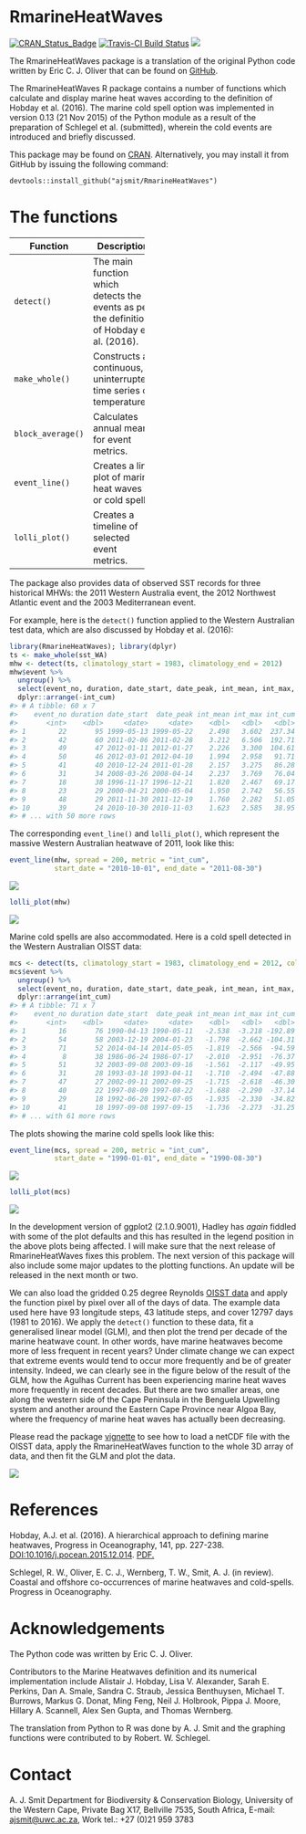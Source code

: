 <!-- README.md is generated from README.Rmd. Please edit that file -->
RmarineHeatWaves
================

[![CRAN\_Status\_Badge](http://www.r-pkg.org/badges/version/RmarineHeatWaves)](http://cran.r-project.org/package=RmarineHeatWaves) [![Travis-CI Build Status](https://travis-ci.org/ajsmit/RmarineHeatWaves.svg?branch=master)](https://travis-ci.org/ajsmit/RmarineHeatWaves) ![](http://cranlogs.r-pkg.org/badges/grand-total/RmarineHeatWaves)

The RmarineHeatWaves package is a translation of the original Python code written by Eric C. J. Oliver that can be found on [GitHub](https://github.com/ecjoliver/marineHeatWaves).

The RmarineHeatWaves R package contains a number of functions which calculate and display marine heat waves according to the definition of Hobday et al. (2016). The marine cold spell option was implemented in version 0.13 (21 Nov 2015) of the Python module as a result of the preparation of Schlegel et al. (submitted), wherein the cold events are introduced and briefly discussed.

This package may be found on [CRAN](https://cran.r-project.org/web/packages/RmarineHeatWaves/index.html). Alternatively, you may install it from GitHub by issuing the following command:

`devtools::install_github("ajsmit/RmarineHeatWaves")`

The functions
=============

<table style="width:47%;">
<colgroup>
<col width="30%" />
<col width="16%" />
</colgroup>
<thead>
<tr class="header">
<th>Function</th>
<th>Description</th>
</tr>
</thead>
<tbody>
<tr class="odd">
<td><code>detect()</code></td>
<td>The main function which detects the events as per the definition of Hobday et al. (2016).</td>
</tr>
<tr class="even">
<td><code>make_whole()</code></td>
<td>Constructs a continuous, uninterrupted time series of temperatures.</td>
</tr>
<tr class="odd">
<td><code>block_average()</code></td>
<td>Calculates annual means for event metrics.</td>
</tr>
<tr class="even">
<td><code>event_line()</code></td>
<td>Creates a line plot of marine heat waves or cold spells.</td>
</tr>
<tr class="odd">
<td><code>lolli_plot()</code></td>
<td>Creates a timeline of selected event metrics.</td>
</tr>
</tbody>
</table>

The package also provides data of observed SST records for three historical MHWs: the 2011 Western Australia event, the 2012 Northwest Atlantic event and the 2003 Mediterranean event.

For example, here is the `detect()` function applied to the Western Australian test data, which are also discussed by Hobday et al. (2016):

``` r
library(RmarineHeatWaves); library(dplyr)
ts <- make_whole(sst_WA)
mhw <- detect(ts, climatology_start = 1983, climatology_end = 2012)
mhw$event %>% 
  ungroup() %>%
  select(event_no, duration, date_start, date_peak, int_mean, int_max, int_cum) %>% 
  dplyr::arrange(-int_cum)
#> # A tibble: 60 x 7
#>    event_no duration date_start  date_peak int_mean int_max int_cum
#>       <int>    <dbl>     <date>     <date>    <dbl>   <dbl>   <dbl>
#> 1        22       95 1999-05-13 1999-05-22    2.498   3.602  237.34
#> 2        42       60 2011-02-06 2011-02-28    3.212   6.506  192.71
#> 3        49       47 2012-01-11 2012-01-27    2.226   3.300  104.61
#> 4        50       46 2012-03-01 2012-04-10    1.994   2.958   91.71
#> 5        41       40 2010-12-24 2011-01-28    2.157   3.275   86.28
#> 6        31       34 2008-03-26 2008-04-14    2.237   3.769   76.04
#> 7        18       38 1996-11-17 1996-12-21    1.820   2.467   69.17
#> 8        23       29 2000-04-21 2000-05-04    1.950   2.742   56.55
#> 9        48       29 2011-11-30 2011-12-19    1.760   2.282   51.05
#> 10       39       24 2010-10-30 2010-11-03    1.623   2.585   38.95
#> # ... with 50 more rows
```

The corresponding `event_line()` and `lolli_plot()`, which represent the massive Western Australian heatwave of 2011, look like this:

``` r
event_line(mhw, spread = 200, metric = "int_cum",
           start_date = "2010-10-01", end_date = "2011-08-30")
```

![](README-fig-example1-1.png)

``` r
lolli_plot(mhw)
```

![](README-fig-example1-2.png)

Marine cold spells are also accommodated. Here is a cold spell detected in the Western Australian OISST data:

``` r
mcs <- detect(ts, climatology_start = 1983, climatology_end = 2012, cold_spells = TRUE)
mcs$event %>% 
  ungroup() %>%
  select(event_no, duration, date_start, date_peak, int_mean, int_max, int_cum) %>% 
  dplyr::arrange(int_cum)
#> # A tibble: 71 x 7
#>    event_no duration date_start  date_peak int_mean int_max int_cum
#>       <int>    <dbl>     <date>     <date>    <dbl>   <dbl>   <dbl>
#> 1        16       76 1990-04-13 1990-05-11   -2.538  -3.218 -192.89
#> 2        54       58 2003-12-19 2004-01-23   -1.798  -2.662 -104.31
#> 3        71       52 2014-04-14 2014-05-05   -1.819  -2.566  -94.59
#> 4         8       38 1986-06-24 1986-07-17   -2.010  -2.951  -76.37
#> 5        51       32 2003-09-08 2003-09-16   -1.561  -2.117  -49.95
#> 6        31       28 1993-03-18 1993-04-11   -1.710  -2.494  -47.88
#> 7        47       27 2002-09-11 2002-09-25   -1.715  -2.618  -46.30
#> 8        40       22 1997-08-09 1997-08-22   -1.688  -2.290  -37.14
#> 9        29       18 1992-06-20 1992-07-05   -1.935  -2.330  -34.82
#> 10       41       18 1997-09-08 1997-09-15   -1.736  -2.273  -31.25
#> # ... with 61 more rows
```

The plots showing the marine cold spells look like this:

``` r
event_line(mcs, spread = 200, metric = "int_cum",
           start_date = "1990-01-01", end_date = "1990-08-30")
```

![](README-fig-example2-1.png)

``` r
lolli_plot(mcs)
```

![](README-fig-example2-2.png)

In the development version of ggplot2 (2.1.0.9001), Hadley has *again* fiddled with some of the plot defaults and this has resulted in the legend position in the above plots being affected. I will make sure that the next release of RmarineHeatWaves fixes this problem. The next version of this package will also include some major updates to the plotting functions. An update will be released in the next month or two.

We can also load the gridded 0.25 degree Reynolds [OISST data](http://www.ncdc.noaa.gov/thredds/oisst-catalog.html) and apply the function pixel by pixel over all of the days of data. The example data used here have 93 longitude steps, 43 latitude steps, and cover 12797 days (1981 to 2016). We apply the `detect()` function to these data, fit a generalised linear model (GLM), and then plot the trend per decade of the marine heatwave count. In other words, have marine heatwaves become more of less frequent in recent years? Under climate change we can expect that extreme events would tend to occur more frequently and be of greater intensity. Indeed, we can clearly see in the figure below of the result of the GLM, how the Agulhas Current has been experiencing marine heat waves more frequently in recent decades. But there are two smaller areas, one along the western side of the Cape Peninsula in the Benguela Upwelling system and another around the Eastern Cape Province near Algoa Bay, where the frequency of marine heat waves has actually been decreasing.

Please read the package [vignette](https://github.com/ajsmit/RmarineHeatWaves/blob/master/vignettes/gridded-event-detection.Rmd) to see how to load a netCDF file with the OISST data, apply the RmarineHeatWaves function to the whole 3D array of data, and then fit the GLM and plot the data.

![](README-fig-example3.png)

References
==========

Hobday, A.J. et al. (2016). A hierarchical approach to defining marine heatwaves, Progress in Oceanography, 141, pp. 227-238. <DOI:10.1016/j.pocean.2015.12.014>. [PDF.](http://passage.phys.ocean.dal.ca/~olivere/docs/Hobdayetal_2016_PO_HierarchMHWDefn.pdf)

Schlegel, R. W., Oliver, E. C. J., Wernberg, T. W., Smit, A. J. (in review). Coastal and offshore co-occurrences of marine heatwaves and cold-spells. Progress in Oceanography.

Acknowledgements
================

The Python code was written by Eric C. J. Oliver.

Contributors to the Marine Heatwaves definition and its numerical implementation include Alistair J. Hobday, Lisa V. Alexander, Sarah E. Perkins, Dan A. Smale, Sandra C. Straub, Jessica Benthuysen, Michael T. Burrows, Markus G. Donat, Ming Feng, Neil J. Holbrook, Pippa J. Moore, Hillary A. Scannell, Alex Sen Gupta, and Thomas Wernberg.

The translation from Python to R was done by A. J. Smit and the graphing functions were contributed to by Robert. W. Schlegel.

Contact
=======

A. J. Smit Department for Biodiversity & Conservation Biology, University of the Western Cape, Private Bag X17, Bellville 7535, South Africa, E-mail: <ajsmit@uwc.ac.za>, Work tel.: +27 (0)21 959 3783
